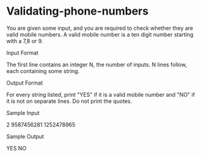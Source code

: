 # Validating-phone-numbers
You are given some input, and you are required to check whether they are valid mobile numbers.
A valid mobile number is a ten digit number starting with a 7,8 or 9.

Input Format

The first line contains an integer N, the number of inputs.
N lines follow, each containing some string.

Output Format

For every string listed, print "YES" if it is a valid mobile number and "NO" if it is not on separate lines. Do not print the quotes.

Sample Input

2
9587456281
1252478965

Sample Output

YES
NO
